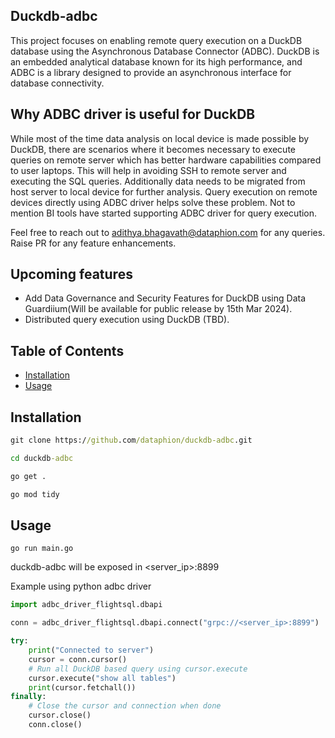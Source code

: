 
## Duckdb-adbc

This project focuses on enabling remote query execution on a DuckDB database using the Asynchronous Database Connector (ADBC). DuckDB is an embedded analytical database known for its high performance, and ADBC is a library designed to provide an asynchronous interface for database connectivity.

## Why ADBC driver is useful for DuckDB

While most of the time data analysis on local device is made possible by DuckDB, there are scenarios where it becomes necessary to execute queries on remote server which has better hardware capabilities compared to user laptops. This will help in avoiding SSH to remote server and executing the SQL queries. Additionally data needs to be migrated from host server to local device for further analysis. Query execution on remote devices directly using ADBC driver helps solve these problem. Not to mention BI tools have started supporting ADBC driver for query execution.

Feel free to reach out to adithya.bhagavath@dataphion.com for any queries. Raise PR for any feature enhancements.

## Upcoming features

* Add Data Governance and Security Features for DuckDB using Data Guardiium(Will be available for public release by 15th Mar 2024).
* Distributed query execution using DuckDB (TBD).

## Table of Contents

- [Installation](#installation)
- [Usage](#usage)

## Installation

```cmd
git clone https://github.com/dataphion/duckdb-adbc.git

cd duckdb-adbc

go get .

go mod tidy
```

## Usage

```run
go run main.go
```

duckdb-adbc will be exposed in <server_ip>:8899

Example using python adbc driver

```python
import adbc_driver_flightsql.dbapi

conn = adbc_driver_flightsql.dbapi.connect("grpc://<server_ip>:8899")

try:
    print("Connected to server")
    cursor = conn.cursor()
    # Run all DuckDB based query using cursor.execute
    cursor.execute("show all tables")
    print(cursor.fetchall())
finally:
    # Close the cursor and connection when done
    cursor.close()
    conn.close()
```